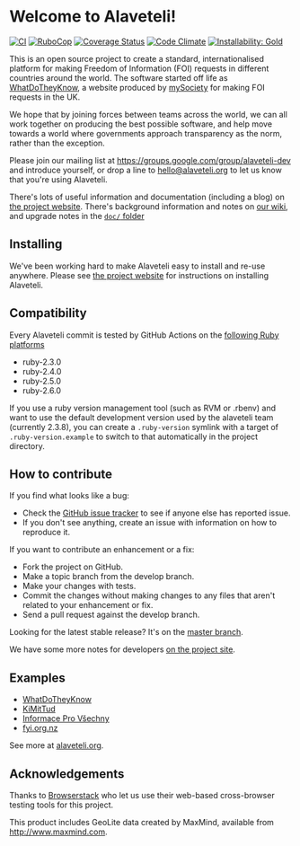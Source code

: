 # Welcome to Alaveteli!

[![CI](https://img.shields.io/github/workflow/status/mysociety/alaveteli/CI?label=CI)](http://github.com/mysociety/alaveteli/actions?query=workflow%3ACI)
[![RuboCop](https://img.shields.io/github/workflow/status/mysociety/alaveteli/RuboCop?label=RuboCop)](https://github.com/mysociety/alaveteli/actions?query=workflow%3ARuboCop)
[![Coverage Status](https://img.shields.io/coveralls/github/mysociety/alaveteli/develop)](https://coveralls.io/r/mysociety/alaveteli)
[![Code Climate](https://img.shields.io/codeclimate/maintainability-percentage/mysociety/alaveteli)](https://codeclimate.com/github/mysociety/alaveteli)
[![Installability: Gold](http://img.shields.io/badge/installability-gold-ffd700.svg "Installability: Gold")](http://mysociety.github.io/installation-standards.html)

This is an open source project to create a standard, internationalised
platform for making Freedom of Information (FOI) requests in different
countries around the world. The software started off life as
[WhatDoTheyKnow](https://www.whatdotheyknow.com), a website produced by
[mySociety](http://mysociety.org) for making FOI requests in the UK.

We hope that by joining forces between teams across the world, we can
all work together on producing the best possible software, and help
move towards a world where governments approach transparency as the
norm, rather than the exception.

Please join our mailing list at
https://groups.google.com/group/alaveteli-dev and introduce yourself, or
drop a line to hello@alaveteli.org to let us know that you're using Alaveteli.

There's lots of useful information and documentation (including a blog)
on [the project website](http://alaveteli.org). There's background
information and notes on [our
wiki](https://github.com/mysociety/alaveteli/wiki/Home/), and upgrade
notes in the [`doc/`
folder](https://github.com/mysociety/alaveteli/tree/master/doc/CHANGES.md)

## Installing

We've been working hard to make Alaveteli easy to install and re-use anywhere. Please
see [the project website](http://alaveteli.org) for instructions on installing Alaveteli.

## Compatibility

Every Alaveteli commit is tested by GitHub Actions on the [following Ruby platforms](https://github.com/mysociety/alaveteli/blob/develop/.github/workflows/ci.yml#L15)

* ruby-2.3.0
* ruby-2.4.0
* ruby-2.5.0
* ruby-2.6.0

If you use a ruby version management tool (such as RVM or .rbenv) and want to use the default development version used by the alaveteli team (currently 2.3.8), you can create a `.ruby-version` symlink with a target of `.ruby-version.example` to switch to that automatically in the project directory.

## How to contribute

If you find what looks like a bug:

* Check the [GitHub issue tracker](http://github.com/mysociety/alaveteli/issues/)
  to see if anyone else has reported issue.
* If you don't see anything, create an issue with information on how to reproduce it.

If you want to contribute an enhancement or a fix:

* Fork the project on GitHub.
* Make a topic branch from the develop branch.
* Make your changes with tests.
* Commit the changes without making changes to any files that aren't related to your enhancement or fix.
* Send a pull request against the develop branch.

Looking for the latest stable release? It's on the
[master branch](https://github.com/mysociety/alaveteli/tree/master).

We have some more notes for developers [on the project site](http://alaveteli.org/docs/developers/).

## Examples

* [WhatDoTheyKnow](https://www.whatdotheyknow.com)
* [KiMitTud](http://kimittud.atlatszo.hu)
* [Informace Pro Všechny](http://www.infoprovsechny.cz)
* [fyi.org.nz](https://fyi.org.nz)

See more at [alaveteli.org](http://alaveteli.org/deployments/).

## Acknowledgements

Thanks to [Browserstack](https://www.browserstack.com/) who let us use their
web-based cross-browser testing tools for this project.

This product includes GeoLite data created by MaxMind, available from
<a href="http://www.maxmind.com">http://www.maxmind.com</a>.
